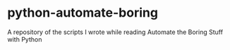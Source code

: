 # python-automate-boring
A repository of the scripts I wrote while reading Automate the Boring Stuff with Python
